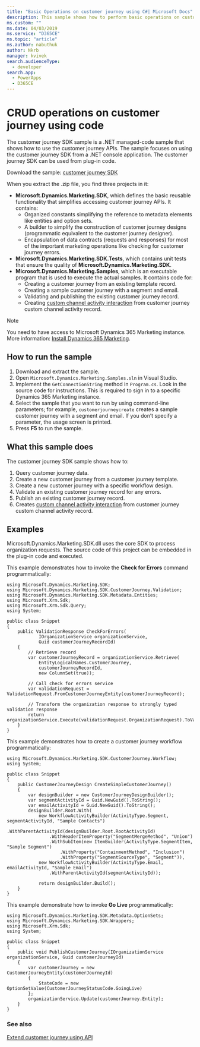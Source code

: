 ```yaml
---
title: "Basic Operations on customer journey using C#| Microsoft Docs" # Intent and product brand in a unique string of 43-59 chars including spaces
description: This sample shows how to perform basic operations on customer journey using c#."" # 115-145 characters including spaces. This abstract displays in the search result.
ms.custom: ""
ms.date: 04/03/2019
ms.service: "D365CE"
ms.topic: "article"
ms.author: nabuthuk
author: Nkrb
manager: kvivek
search.audienceType: 
  - developer
search.app: 
  - PowerApps
  - D365CE
---
```


# CRUD operations on customer journey using code

The customer journey SDK sample is a .NET managed-code sample that shows how to use the customer journey APIs. The sample focuses on using the customer journey SDK from a .NET console application. The customer journey SDK can be used from plug-in code.

Download the sample: [customer journey SDK](https://go.microsoft.com/fwlink/?linkid=2086553)

When you extract the .zip file, you find three projects in it:

- **Microsoft.Dynamics.Marketing.SDK**, which defines the basic reusable functionality that simplifies accessing customer journey APIs. It contains:
   - Organized constants simplifying the reference to metadata elements like entities and option sets.
   - A builder to simplify the construction of customer journey designs (programmatic equivalent to the customer journey designer).
   - Encapsulation of data contracts (requests and responses) for most of the important marketing operations like checking for customer journey errors.
- **Microsoft.Dynamics.Marketing.SDK.Tests**, which contains unit tests that ensure the quality of **Microsoft.Dynamics.Marketing.SDK**. 
- **Microsoft.Dynamics.Marketing.Samples**, which is an executable program that is used to execute the actual samples. It contains code for:
   - Creating a customer journey from an existing template record.
   - Creating a sample customer journey with a segment and email.
   - Validating and publishing the existing customer journey record.
   - Creating [custom channel activity interaction](create-custom-channel-activity-interaction.md) from customer journey custom channel activity record.

> [!NOTE]
> You need to have access to Microsoft Dynamics 365 Marketing instance. More information: [Install Dynamics 365 Marketing](https://docs.microsoft.com/dynamics365/customer-engagement/marketing/trial-signup).

## How to run the sample

1. Download and extract the sample. 
2. Open `Microsoft.Dynamics.Marketing.Samples.sln` in Visual Studio.
3. Implement the `GetConnectionString` method in `Program.cs`. Look in the source code for instructions. This is required to sign in to a specific Dynamics 365 Marketing instance.
4. Select the sample that you want to run by using command-line parameters; for example, `customerjourneycreate` creates a sample customer journey with a segment and email. 
If you don’t specify a parameter, the usage screen is printed. 
5. Press **F5** to run the sample. 

## What this sample does

The customer journey SDK sample shows how to:

1. Query customer journey data.
2. Create a new customer journey from a customer journey template.
3. Create a new customer journey with a specific workflow design.
4. Validate an existing customer journey record for any errors.  
5. Publish an existing customer journey record. 
6. Creates [custom channel activity interaction](create-custom-channel-activity-interaction.md) from customer journey custom channel activity record.

## Examples

Microsoft.Dynamics.Marketing.SDK.dll uses the core SDK to process organization requests. The source code of this project can be embedded in the plug-in code and executed.

This example demonstrates how to invoke the **Check for Errors** command programmatically:

```CSharp  
using Microsoft.Dynamics.Marketing.SDK; 
using Microsoft.Dynamics.Marketing.SDK.CustomerJourney.Validation; 
using Microsoft.Dynamics.Marketing.SDK.Metadata.Entities; 
using Microsoft.Xrm.Sdk; 
using Microsoft.Xrm.Sdk.Query; 
using System; 
 
public class Snippet 
{ 
    public ValidationResponse CheckForErrors( 
            IOrganizationService organizationService,  
            Guid customerJourneyRecordId) 
    { 
        // Retrieve record 
        var customerJourneyRecord = organizationService.Retrieve(
            EntityLogicalNames.CustomerJourney,
            customerJourneyRecordId,
            new ColumnSet(true));
       
        // Call check for errors service 
        var validationRequest = ValidationRequest.FromCustomerJourneyEntity(customerJourneyRecord); 

        // Transform the organization response to strongly typed validation response 
        return organizationService.Execute(validationRequest.OrganizationRequest).ToValidationResponse(); 
    } 
} 
```

This example demonstrates how to create a customer journey workflow programmatically: 
 
```CSharp
using Microsoft.Dynamics.Marketing.SDK.CustomerJourney.Workflow; 
using System; 
 
public class Snippet 
{ 
    public CustomerJourneyDesign CreateSimpleCustomerJourney() 
    { 
        var designBuilder = new CustomerJourneyDesignBuilder(); 
        var segmentActivityId = Guid.NewGuid().ToString(); 
        var emailActivityId = Guid.NewGuid().ToString(); 
        designBuilder.Root.With(
            new WorkflowActivityBuilder(ActivityType.Segment, segmentActivityId, "Sample Contacts") 
                .WithParentActivityId(designBuilder.Root.RootActivityId) 
                .WithHeaderItemProperty("SegmentMergeMethod", "Union") 
                .WithSubItem(new ItemBuilder(ActivityType.SegmentItem, "Sample Segment") 
                    .WithProperty("ContainmentMethod", "Inclusion") 
                    .WithProperty("SegmentSourceType", "Segment")), 
            new WorkflowActivityBuilder(ActivityType.Email, emailActivityId, "Sample Email") 
                .WithParentActivityId(segmentActivityId)); 
 
            return designBuilder.Build(); 
    } 
} 
```

This example demonstrate how to invoke **Go Live** programmatically: 

```CSharp
using Microsoft.Dynamics.Marketing.SDK.Metadata.OptionSets; 
using Microsoft.Dynamics.Marketing.SDK.Wrappers; 
using Microsoft.Xrm.Sdk; 
using System; 

public class Snippet 
{ 
    public void PublishCustomerJourney(IOrganizationService organizationService, Guid customerJourneyId) 
    { 
        var customerJourney = new CustomerJourneyEntity(customerJourneyId) 
        { 
            StateCode = new OptionSetValue(CustomerJourneyStatusCode.GoingLive) 
        };
        organizationService.Update(customerJourney.Entity); 
    } 
} 
```

### See also

[Extend customer journey using API](basic-operations-on-customer-journey.md)
